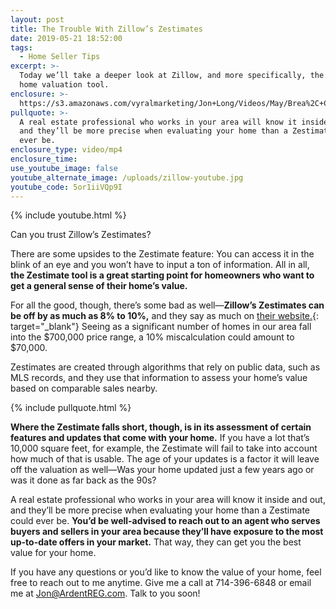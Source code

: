 ```yaml
---
layout: post
title: The Trouble With Zillow’s Zestimates
date: 2019-05-21 18:52:00
tags:
  - Home Seller Tips
excerpt: >-
  Today we’ll take a deeper look at Zillow, and more specifically, the Zestimate
  home valuation tool.
enclosure: >-
  https://s3.amazonaws.com/vyralmarketing/Jon+Long/Videos/May/Brea%2C+CA+Real+Estate+Agent-+The+Trouble+With+Zillows+Zestimates.mp4
pullquote: >-
  A real estate professional who works in your area will know it inside and out,
  and they’ll be more precise when evaluating your home than a Zestimate could
  ever be.
enclosure_type: video/mp4
enclosure_time:
use_youtube_image: false
youtube_alternate_image: /uploads/zillow-youtube.jpg
youtube_code: 5or1iiVQp9I
---
```


{% include youtube.html %}

Can you trust Zillow’s Zestimates?&nbsp;

There are some upsides to the Zestimate feature: You can access it in the blink of an eye and you won’t have to input a ton of information. All in all, **the Zestimate tool is a great starting point for homeowners who want to get a general sense of their home’s value.&nbsp;**

For all the good, though, there’s some bad as well—**Zillow’s Zestimates can be off by as much as 8% to 10%,** and they say as much on [their website.](https://www.zillow.com/zestimate/#acc){: target="_blank"} Seeing as a significant number of homes in our area fall into the $700,000 price range, a 10% miscalculation could amount to $70,000.&nbsp;

Zestimates are created through algorithms that rely on public data, such as MLS records, and they use that information to assess your home’s value based on comparable sales nearby.&nbsp;

{% include pullquote.html %}

**Where the Zestimate falls short, though, is in its assessment of certain features and updates that come with your home.** If you have a lot that’s 10,000 square feet, for example, the Zestimate will fail to take into account how much of that is usable. The age of your updates is a factor it will leave off the valuation as well—Was your home updated just a few years ago or was it done as far back as the 90s? &nbsp;

A real estate professional who works in your area will know it inside and out, and they’ll be more precise when evaluating your home than a Zestimate could ever be. **You’d be well-advised to reach out to an agent who serves buyers and sellers in your area because they’ll have exposure to the most up-to-date offers in your market.** That way, they can get you the best value for your home. &nbsp;&nbsp;

If you have any questions or you’d like to know the value of your home, feel free to reach out to me anytime. Give me a call at 714-396-6848 or email me at [Jon@ArdentREG.com](mailto:Jon@ArdentREG.com). Talk to you soon\!